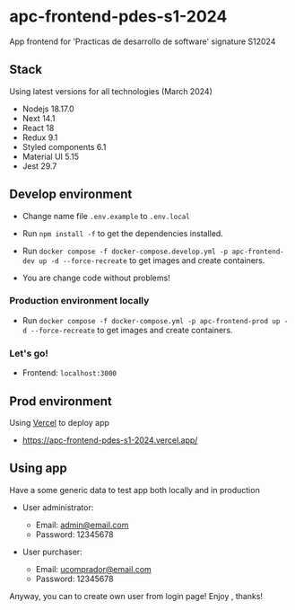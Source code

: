 # apc-frontend-pdes-s1-2024

App frontend for 'Practicas de desarrollo de software' signature S12024


## Stack

Using latest versions for all technologies (March 2024)

- Nodejs 18.17.0
- Next 14.1
- React 18
- Redux 9.1
- Styled components 6.1
- Material UI 5.15
- Jest 29.7


## Develop environment

- Change name file `.env.example` to `.env.local`

- Run `npm install -f` to get the dependencies installed.

- Run `docker compose -f docker-compose.develop.yml -p apc-frontend-dev up -d --force-recreate` to get images and create containers.

- You are change code without problems!

### Production environment locally

- Run `docker compose -f docker-compose.yml -p apc-frontend-prod up -d --force-recreate` to get images and create containers.

### Let's go!

- Frontend: `localhost:3000`


## Prod environment

Using [Vercel](https://vercel.com/) to deploy app

- https://apc-frontend-pdes-s1-2024.vercel.app/

## Using app

Have a some generic data to test app both locally and in production

- User administrator: 
    - Email: admin@email.com
    - Password: 12345678

- User purchaser: 
    - Email: ucomprador@email.com
    - Password: 12345678

Anyway, you can to create own user from login page! Enjoy , thanks!